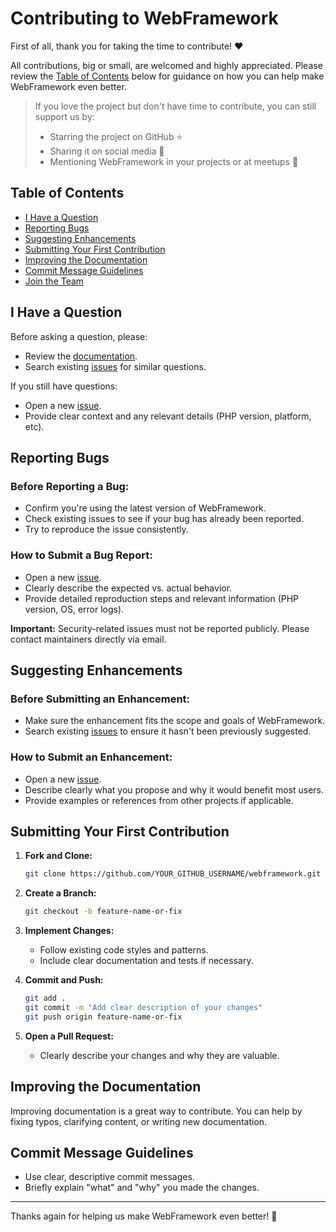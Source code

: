 # Contributing to WebFramework

First of all, thank you for taking the time to contribute! ❤️

All contributions, big or small, are welcomed and highly appreciated. Please review the [Table of Contents](#table-of-contents) below for guidance on how you can help make WebFramework even better.

> If you love the project but don't have time to contribute, you can still support us by:
> - Starring the project on GitHub ⭐
> - Sharing it on social media 📢
> - Mentioning WebFramework in your projects or at meetups 🤝

## Table of Contents

- [I Have a Question](#i-have-a-question)
- [Reporting Bugs](#reporting-bugs)
- [Suggesting Enhancements](#suggesting-enhancements)
- [Submitting Your First Contribution](#submitting-your-first-contribution)
- [Improving the Documentation](#improving-the-documentation)
- [Commit Message Guidelines](#commit-message-guidelines)
- [Join the Team](#join-the-team)

## I Have a Question

Before asking a question, please:
- Review the [documentation](https://github.com/URW-CE-IT/webframework/wiki).
- Search existing [issues](https://github.com/URW-CE-IT/webframework/issues) for similar questions.

If you still have questions:
- Open a new [issue](https://github.com/URW-CE-IT/webframework/issues/new).
- Provide clear context and any relevant details (PHP version, platform, etc).

## Reporting Bugs

### Before Reporting a Bug:
- Confirm you're using the latest version of WebFramework.
- Check existing issues to see if your bug has already been reported.
- Try to reproduce the issue consistently.

### How to Submit a Bug Report:
- Open a new [issue](https://github.com/URW-CE-IT/webframework/issues/new).
- Clearly describe the expected vs. actual behavior.
- Provide detailed reproduction steps and relevant information (PHP version, OS, error logs).

**Important:** Security-related issues must not be reported publicly. Please contact maintainers directly via email.

## Suggesting Enhancements

### Before Submitting an Enhancement:
- Make sure the enhancement fits the scope and goals of WebFramework.
- Search existing [issues](https://github.com/URW-CE-IT/webframework/issues) to ensure it hasn't been previously suggested.

### How to Submit an Enhancement:
- Open a new [issue](https://github.com/URW-CE-IT/webframework/issues/new).
- Describe clearly what you propose and why it would benefit most users.
- Provide examples or references from other projects if applicable.

## Submitting Your First Contribution

1. **Fork and Clone:**
   ```bash
   git clone https://github.com/YOUR_GITHUB_USERNAME/webframework.git
   ```

2. **Create a Branch:**
   ```bash
   git checkout -b feature-name-or-fix
   ```

3. **Implement Changes:**
   - Follow existing code styles and patterns.
   - Include clear documentation and tests if necessary.

4. **Commit and Push:**
   ```bash
   git add .
   git commit -m "Add clear description of your changes"
   git push origin feature-name-or-fix
   ```

5. **Open a Pull Request:**
   - Clearly describe your changes and why they are valuable.

## Improving the Documentation

Improving documentation is a great way to contribute. You can help by fixing typos, clarifying content, or writing new documentation.

## Commit Message Guidelines

- Use clear, descriptive commit messages.
- Briefly explain "what" and "why" you made the changes.

---

Thanks again for helping us make WebFramework even better! 🎉
